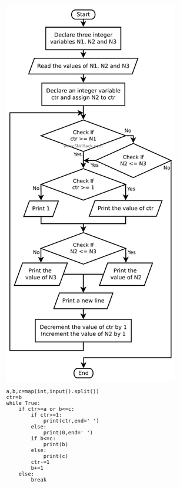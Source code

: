 <img src="./src/PID14815.png"/>

<pre>
a,b,c=map(int,input().split())
ctr=b
while True:
    if ctr>=a or b<=c:
        if ctr>=1:
            print(ctr,end=' ')
        else:
            print(0,end=' ')
        if b<=c:
            print(b)
        else:
            print(c)
        ctr-=1
        b+=1
    else:
        break
</pre>